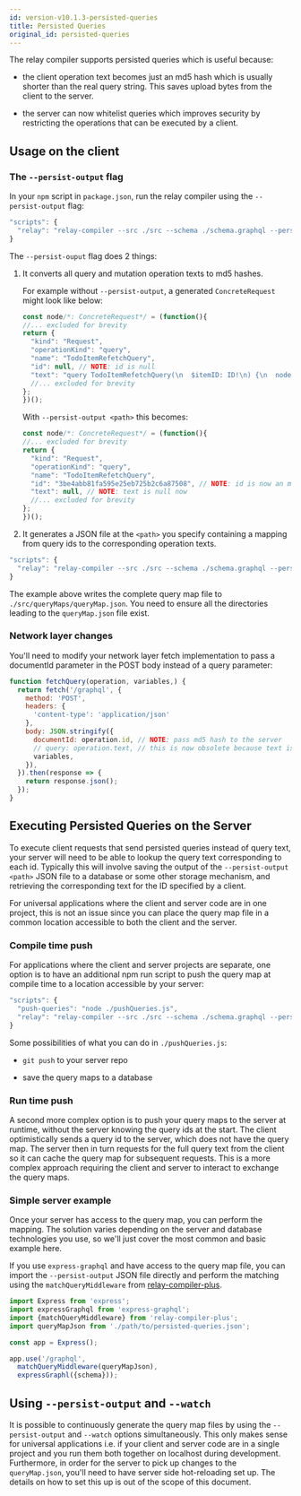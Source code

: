 ```yaml
---
id: version-v10.1.3-persisted-queries
title: Persisted Queries
original_id: persisted-queries
---
```


The relay compiler supports persisted queries which is useful because:

* the client operation text becomes just an md5 hash which is usually shorter than the real
query string. This saves upload bytes from the client to the server.

* the server can now whitelist queries which improves security by restricting the operations
that can be executed by a client.

## Usage on the client

### The `--persist-output` flag
In your `npm` script in `package.json`, run the relay compiler using the `--persist-output` flag:

```js
"scripts": {
  "relay": "relay-compiler --src ./src --schema ./schema.graphql --persist-output ./path/to/persisted-queries.json"
}
```

The `--persist-ouput` flag does 2 things:

1. It converts all query and mutation operation texts to md5 hashes.

    For example without `--persist-output`, a generated `ConcreteRequest` might look like below:

    ```js
    const node/*: ConcreteRequest*/ = (function(){
    //... excluded for brevity
    return {
      "kind": "Request",
      "operationKind": "query",
      "name": "TodoItemRefetchQuery",
      "id": null, // NOTE: id is null
      "text": "query TodoItemRefetchQuery(\n  $itemID: ID!\n) {\n  node(id: $itemID) {\n    ...TodoItem_item_2FOrhs\n  }\n}\n\nfragment TodoItem_item_2FOrhs on Todo {\n    text\n    isComplete\n}\n",
      //... excluded for brevity
    };
    })();
    ```

    With `--persist-output <path>` this becomes:

    ```js
    const node/*: ConcreteRequest*/ = (function(){
    //... excluded for brevity
    return {
      "kind": "Request",
      "operationKind": "query",
      "name": "TodoItemRefetchQuery",
      "id": "3be4abb81fa595e25eb725b2c6a87508", // NOTE: id is now an md5 hash of the query text
      "text": null, // NOTE: text is null now
      //... excluded for brevity
    };
    })();
    ```

2. It generates a JSON file at the `<path>` you specify containing a mapping from query ids
to the corresponding operation texts.

```js
"scripts": {
  "relay": "relay-compiler --src ./src --schema ./schema.graphql --persist-output ./src/queryMaps/queryMap.json"
}
```

The example above writes the complete query map file to `./src/queryMaps/queryMap.json`. You need to ensure all the directories
leading to the `queryMap.json` file exist.

### Network layer changes
You'll need to modify your network layer fetch implementation to pass a documentId parameter in the POST body instead of a query parameter:

```js
function fetchQuery(operation, variables,) {
  return fetch('/graphql', {
    method: 'POST',
    headers: {
      'content-type': 'application/json'
    },
    body: JSON.stringify({
      documentId: operation.id, // NOTE: pass md5 hash to the server
      // query: operation.text, // this is now obsolete because text is null
      variables,
    }),
  }).then(response => {
    return response.json();
  });
}
```

## Executing Persisted Queries on the Server
To execute client requests that send persisted queries instead of query text, your server will need to be able
to lookup the query text corresponding to each id. Typically this will involve saving the output of the `--persist-output <path>` JSON file to a database or some other storage mechanism, and retrieving the corresponding text for the ID specified by a client.

For universal applications where the client and server code are in one project, this is not an issue since you can place
the query map file in a common location accessible to both the client and the server.

### Compile time push
For applications where the client and server projects are separate, one option is to have an additional npm run script
to push the query map at compile time to a location accessible by your server:

```js
"scripts": {
  "push-queries": "node ./pushQueries.js",
  "relay": "relay-compiler --src ./src --schema ./schema.graphql --persist-ouput <path> && npm run push-queries"
}
```

Some possibilities of what you can do in `./pushQueries.js`:

* `git push` to your server repo

* save the query maps to a database

### Run time push
A second more complex option is to push your query maps to the server at runtime, without the server knowing the query ids at the start.
The client optimistically sends a query id to the server, which does not have the query map. The server then in turn requests
for the full query text from the client so it can cache the query map for subsequent requests. This is a more complex approach
requiring the client and server to interact to exchange the query maps.

### Simple server example
Once your server has access to the query map, you can perform the mapping. The solution varies depending on the server and
database technologies you use, so we'll just cover the most common and basic example here.

If you use `express-graphql` and have access to the query map file, you can import the `--persist-output` JSON file directly and
perform the matching using the `matchQueryMiddleware` from [relay-compiler-plus](https://github.com/yusinto/relay-compiler-plus).

```js
import Express from 'express';
import expressGraphql from 'express-graphql';
import {matchQueryMiddleware} from 'relay-compiler-plus';
import queryMapJson from './path/to/persisted-queries.json';

const app = Express();

app.use('/graphql',
  matchQueryMiddleware(queryMapJson),
  expressGraphl({schema}));
```

## Using `--persist-output` and `--watch`
It is possible to continuously generate the query map files by using the `--persist-output` and `--watch` options simultaneously.
This only makes sense for universal applications i.e. if your client and server code are in a single project
and you run them both together on localhost during development. Furthermore, in order for the server to pick up changes
to the `queryMap.json`, you'll need to have server side hot-reloading set up. The details on how to set this up
is out of the scope of this document.
